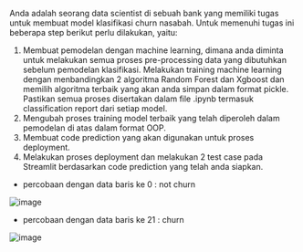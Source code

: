 Anda adalah seorang data scientist di sebuah bank yang memiliki tugas untuk membuat model klasifikasi churn nasabah. Untuk memenuhi tugas ini beberapa step berikut perlu dilakukan, yaitu:

1. Membuat pemodelan dengan machine learning, dimana anda diminta untuk melakukan semua proses pre-processing data yang dibutuhkan sebelum pemodelan klasifikasi. Melakukan training machine learning dengan menbandingkan 2 algoritma Random Forest dan Xgboost dan memilih algoritma terbaik yang akan anda simpan dalam format pickle. Pastikan semua proses disertakan dalam file .ipynb termasuk classification report dari setiap model.
2. Mengubah proses training model terbaik yang telah diperoleh dalam pemodelan di atas dalam format OOP.
3. Membuat code prediction yang akan digunakan untuk proses deployment.
4. Melakukan proses deployment dan melakukan 2 test case pada Streamlit berdasarkan code prediction yang telah anda siapkan. 


- percobaan dengan data baris ke 0 : not churn

![image](https://github.com/user-attachments/assets/452e7401-f573-42bf-9d1b-ddf9bf3e476d)

- percobaan dengan data baris ke 21 :  churn

![image](https://github.com/user-attachments/assets/25316f63-8b26-4d3e-a478-4119edc3ee08)
